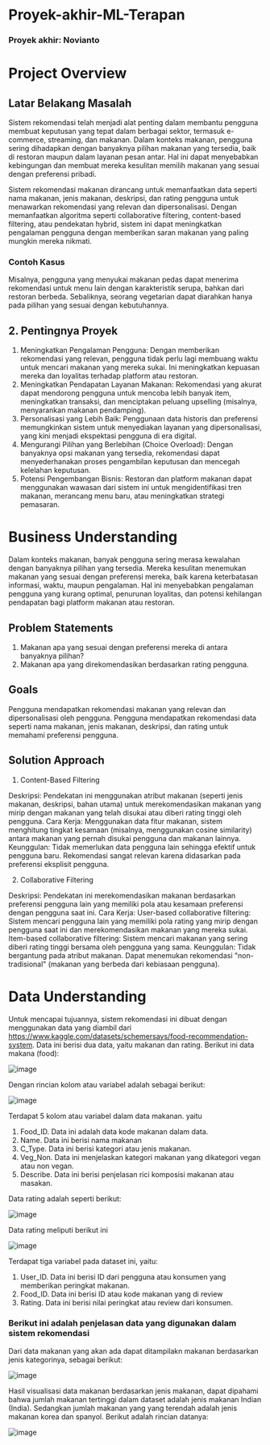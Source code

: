 # Proyek-akhir-ML-Terapan
### Proyek akhir: Novianto

# Project Overview
## Latar Belakang Masalah
Sistem rekomendasi telah menjadi alat penting dalam membantu pengguna membuat keputusan yang tepat dalam berbagai sektor, termasuk e-commerce, streaming, dan makanan. Dalam konteks makanan, pengguna sering dihadapkan dengan banyaknya pilihan makanan yang tersedia, baik di restoran maupun dalam layanan pesan antar. Hal ini dapat menyebabkan kebingungan dan membuat mereka kesulitan memilih makanan yang sesuai dengan preferensi pribadi.

Sistem rekomendasi makanan dirancang untuk memanfaatkan data seperti nama makanan, jenis makanan, deskripsi, dan rating pengguna untuk menawarkan rekomendasi yang relevan dan dipersonalisasi. Dengan memanfaatkan algoritma seperti collaborative filtering, content-based filtering, atau pendekatan hybrid, sistem ini dapat meningkatkan pengalaman pengguna dengan memberikan saran makanan yang paling mungkin mereka nikmati.

### Contoh Kasus
Misalnya, pengguna yang menyukai makanan pedas dapat menerima rekomendasi untuk menu lain dengan karakteristik serupa, bahkan dari restoran berbeda. Sebaliknya, seorang vegetarian dapat diarahkan hanya pada pilihan yang sesuai dengan kebutuhannya.

## 2. Pentingnya Proyek
1. Meningkatkan Pengalaman Pengguna: Dengan memberikan rekomendasi yang relevan, pengguna tidak perlu lagi membuang waktu untuk mencari makanan yang mereka sukai. Ini meningkatkan kepuasan mereka dan loyalitas terhadap platform atau restoran.
2. Meningkatkan Pendapatan Layanan Makanan: Rekomendasi yang akurat dapat mendorong pengguna untuk mencoba lebih banyak item, meningkatkan transaksi, dan menciptakan peluang upselling (misalnya, menyarankan makanan pendamping).
3. Personalisasi yang Lebih Baik: Penggunaan data historis dan preferensi memungkinkan sistem untuk menyediakan layanan yang dipersonalisasi, yang kini menjadi ekspektasi pengguna di era digital.
4. Mengurangi Pilihan yang Berlebihan (Choice Overload): Dengan banyaknya opsi makanan yang tersedia, rekomendasi dapat menyederhanakan proses pengambilan keputusan dan mencegah kelelahan keputusan.
5. Potensi Pengembangan Bisnis: Restoran dan platform makanan dapat menggunakan wawasan dari sistem ini untuk mengidentifikasi tren makanan, merancang menu baru, atau meningkatkan strategi pemasaran.

# Business Understanding
Dalam konteks makanan, banyak pengguna sering merasa kewalahan dengan banyaknya pilihan yang tersedia. Mereka kesulitan menemukan makanan yang sesuai dengan preferensi mereka, baik karena keterbatasan informasi, waktu, maupun pengalaman. Hal ini menyebabkan pengalaman pengguna yang kurang optimal, penurunan loyalitas, dan potensi kehilangan pendapatan bagi platform makanan atau restoran.

## Problem Statements
1. Makanan apa yang  sesuai dengan preferensi mereka di antara banyaknya pilihan?
2. Makanan apa yang direkomendasikan berdasarkan rating pengguna.

## Goals
Pengguna mendapatkan rekomendasi makanan yang relevan dan dipersonalisasi oleh pengguna.
Pengguna mendapatkan rekomendasi data seperti nama makanan, jenis makanan, deskripsi, dan rating untuk memahami preferensi pengguna.

## Solution Approach
1. Content-Based Filtering

Deskripsi: Pendekatan ini menggunakan atribut makanan (seperti jenis makanan, deskripsi, bahan utama) untuk merekomendasikan makanan yang mirip dengan makanan yang telah disukai atau diberi rating tinggi oleh pengguna.
Cara Kerja: Menggunakan data fitur makanan, sistem menghitung tingkat kesamaan (misalnya, menggunakan cosine similarity) antara makanan yang pernah disukai pengguna dan makanan lainnya.
Keunggulan:
Tidak memerlukan data pengguna lain sehingga efektif untuk pengguna baru.
Rekomendasi sangat relevan karena didasarkan pada preferensi eksplisit pengguna.

2. Collaborative Filtering

Deskripsi: Pendekatan ini merekomendasikan makanan berdasarkan preferensi pengguna lain yang memiliki pola atau kesamaan preferensi dengan pengguna saat ini.
Cara Kerja:
User-based collaborative filtering: Sistem mencari pengguna lain yang memiliki pola rating yang mirip dengan pengguna saat ini dan merekomendasikan makanan yang mereka sukai.
Item-based collaborative filtering: Sistem mencari makanan yang sering diberi rating tinggi bersama oleh pengguna yang sama.
Keunggulan:
Tidak bergantung pada atribut makanan.
Dapat menemukan rekomendasi "non-tradisional" (makanan yang berbeda dari kebiasaan pengguna).

# Data Understanding
Untuk mencapai tujuannya, sistem rekomendasi ini dibuat dengan menggunakan data yang diambil dari https://www.kaggle.com/datasets/schemersays/food-recommendation-system. Data ini berisi dua data, yaitu makanan dan rating. Berikut ini data makana (food):

![image](https://github.com/user-attachments/assets/0a245946-19a5-48f2-887f-be0a439a9580)


Dengan rincian kolom atau variabel adalah sebagai berikut:

![image](https://github.com/user-attachments/assets/22aeddad-a1d4-417b-a27a-274e034842fb)

Terdapat 5 kolom atau variabel dalam data makanan. yaitu
1. Food_ID. Data ini adalah data kode makanan dalam data.
2. Name. Data ini berisi nama makanan
3. C_Type. Data ini berisi kategori atau jenis makanan.
4. Veg_Non. Data ini menjelaskan kategori makanan yang dikategori vegan atau non vegan.
5. Describe. Data ini berisi penjelasan rici komposisi makanan atau masakan.

Data rating adalah seperti berikut:

![image](https://github.com/user-attachments/assets/73437fda-0f8c-4fbc-9dd6-192a7ffa381e)


Data rating meliputi berikut ini

![image](https://github.com/user-attachments/assets/67ba40ec-9b6d-46dc-a487-2eaf676e48be)

Terdapat tiga variabel pada dataset ini, yaitu:
1. User_ID. Data ini berisi ID dari pengguna atau konsumen yang memberikan peringkat makanan.
2. Food_ID. Data ini berisi ID atau kode makanan yang di review
3. Rating. Data ini berisi nilai peringkat atau review dari konsumen.

### Berikut ini adalah penjelasan data yang digunakan dalam sistem rekomendasi
Dari data makanan yang akan ada dapat ditampilakn makanan berdasarkan jenis kategorinya, sebagai berikut:

![image](https://github.com/user-attachments/assets/5ad6c437-d142-493b-8523-174691ac2424)

Hasil visualisasi data makanan berdasarkan jenis makanan, dapat dipahami bahwa jumlah makanan tertinggi dalam dataset adalah jenis makanan Indian (India). Sedangkan jumlah makanan yang yang terendah adalah jenis makanan korea dan spanyol. 
Berikut adalah rincian datanya:

![image](https://github.com/user-attachments/assets/d316499f-56a3-4850-b416-60396aad2773)

